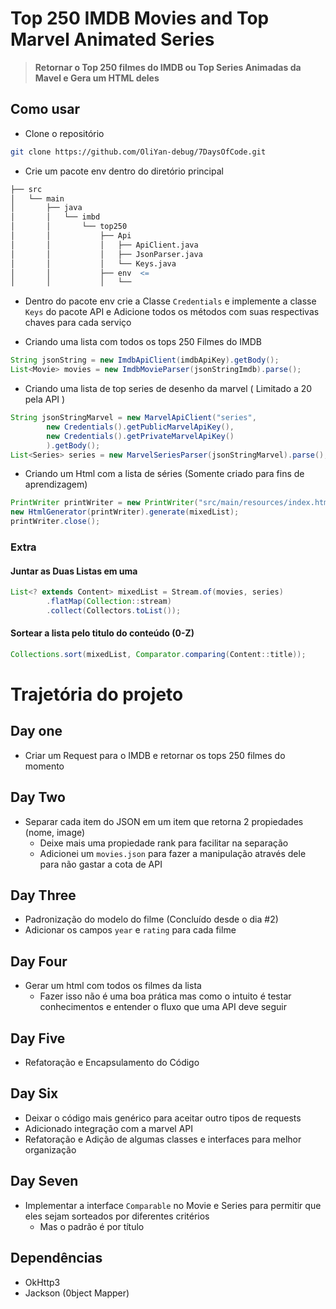 # Top 250 IMDB Movies and Top Marvel Animated Series

> **Retornar o Top 250 filmes do IMDB ou Top Series Animadas da Mavel e Gera um HTML deles**

## Como usar

- Clone o repositório

```bash
git clone https://github.com/OliYan-debug/7DaysOfCode.git
```

- Crie um pacote env dentro do diretório principal

```r
├── src
│   └── main
│       ├── java
│       │   └── imbd
│       │       └── top250
│       │           ├── Api
│       │           │   ├── ApiClient.java
│       │           │   ├── JsonParser.java
│       │           │   └── Keys.java
│       │           ├── env  <=
│       │           │   └──

```

- Dentro do pacote env crie a Classe `Credentials` e implemente a classe `Keys` do pacote API e Adicione todos os métodos com suas respectivas chaves para cada serviço

- Criando uma lista com todos os tops 250 Filmes do IMDB

```java
String jsonString = new ImdbApiClient(imdbApiKey).getBody();  
List<Movie> movies = new ImdbMovieParser(jsonStringImdb).parse();
```

- Criando uma lista de top series de desenho da marvel ( Limitado a 20 pela API )

```java
String jsonStringMarvel = new MarvelApiClient("series",  
        new Credentials().getPublicMarvelApiKey(),  
        new Credentials().getPrivateMarvelApiKey()  
        ).getBody();  
List<Series> series = new MarvelSeriesParser(jsonStringMarvel).parse();
```

- Criando um Html com a lista de séries (Somente criado para fins de aprendizagem)

```java
PrintWriter printWriter = new PrintWriter("src/main/resources/index.html", StandardCharsets.UTF_8);  
new HtmlGenerator(printWriter).generate(mixedList);  
printWriter.close();
```

### Extra

#### Juntar as Duas Listas em uma

```java
List<? extends Content> mixedList = Stream.of(movies, series)  
        .flatMap(Collection::stream)  
        .collect(Collectors.toList());
```

#### Sortear a lista pelo titulo do conteúdo (0-Z)

```java
Collections.sort(mixedList, Comparator.comparing(Content::title));
```

# Trajetória do projeto

## Day one

- Criar um Request para o IMDB e retornar os tops 250 filmes do momento

## Day Two

- Separar cada item do JSON em um item que retorna 2 propiedades (nome, image)
  - Deixe mais uma propiedade rank para facilitar na separação
  - Adicionei um `movies.json` para fazer a manipulação através dele para não gastar a cota de API

## Day Three

- Padronização do modelo do filme (Concluído desde o dia #2)
- Adicionar os campos `year` e `rating` para cada filme

## Day Four

- Gerar um html com todos os filmes da lista
  - Fazer isso não é uma boa prática mas como o intuito é testar conhecimentos e entender o fluxo que uma API deve seguir

## Day Five

- Refatoração e Encapsulamento do Código

## Day Six

- Deixar o código mais genérico para aceitar outro tipos de requests
- Adicionado integração com a marvel API
- Refatoração e Adição de algumas classes e interfaces para melhor organização

## Day Seven

- Implementar a interface `Comparable` no Movie e Series para permitir que eles sejam sorteados por diferentes critérios
  - Mas o padrão é por título


## Dependências

- OkHttp3
- Jackson (0bject Mapper)
